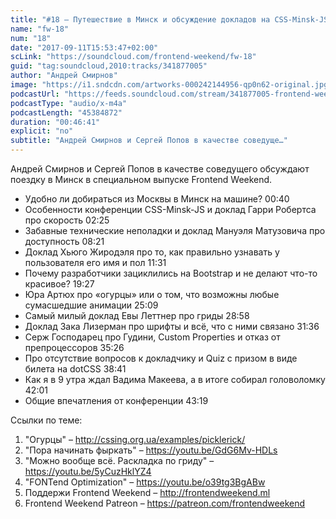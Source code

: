 ```yaml
---
title: "#18 – Путешествие в Минск и обсуждение докладов на CSS-Minsk-JS"
name: "fw-18"
num: "18"
date: "2017-09-11T15:53:47+02:00"
scLink: "https://soundcloud.com/frontend-weekend/fw-18"
guid: "tag:soundcloud,2010:tracks/341877005"
author: "Андрей Смирнов"
image: "https://i1.sndcdn.com/artworks-000242144956-qp0n62-original.jpg"
podcastUrl: "https://feeds.soundcloud.com/stream/341877005-frontend-weekend-fw-18.m4a"
podcastType: "audio/x-m4a"
podcastLength: "45384872"
duration: "00:46:41"
explicit: "no"
subtitle: "Андрей Смирнов и Сергей Попов в качестве соведуще…"
---
```

Андрей Смирнов и Сергей Попов в качестве соведущего обсуждают поездку в Минск в специальном выпуске Frontend Weekend.

- Удобно ли добираться из Москвы в Минск на машине? 00:40
- Особенности конференции CSS-Minsk-JS и доклад Гарри Робертса про скорость 02:25
- Забавные технические неполадки и доклад Мануэля Матузовича про доступность 08:21
- Доклад Хьюго Жиродэля про то, как правильно узнавать у пользователя его имя и пол 11:31 
- Почему разработчики зациклились на Bootstrap и не делают что-то красивое? 19:27
- Юра Артюх про «огурцы» или о том, что возможны любые сумасшедшие анимации 25:09
- Самый милый доклад Евы Леттнер про гриды 28:58
- Доклад Зака Лизерман про шрифты и всё, что с ними связано 31:36
- Серж Господарец про Гудини, Custom Properties и отказ от препроцессоров 35:26
- Про отсутствие вопросов к докладчику и Quiz с призом в виде билета на dotCSS 38:41
- Как я в 9 утра ждал Вадима Макеева, а в итоге собирал головоломку 42:01
- Общие впечатления от конференции 43:19

Ссылки по теме:
1) "Огурцы" – http://cssing.org.ua/examples/picklerick/
2) "Пора начинать фыркать" – https://youtu.be/GdG6Mv-HDLs
3) "Можно вообще всё. Раскладка по гриду" – https://youtu.be/5yCuzHklYZ4
4) "FONTend Optimization" – https://youtu.be/o39tg3BgABw
5) Поддержи Frontend Weekend – http://frontendweekend.ml
6) Frontend Weekend Patreon – https://patreon.com/frontendweekend